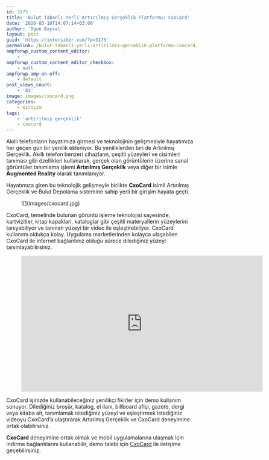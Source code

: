 ```yaml
---
id: 3175
title: 'Bulut Tabanlı Yerli Artırılmış Gerçeklik Platformu: CxoCard'
date: '2020-03-10T14:07:14+03:00'
author: 'Ogun Baysal'
layout: post
guid: 'https://intersiber.com/?p=3175'
permalink: /bulut-tabanli-yerli-artirilmis-gerceklik-platformu-cxocard/
ampforwp_custom_content_editor:
    - ''
ampforwp_custom_content_editor_checkbox:
    - null
ampforwp-amp-on-off:
    - default
post_views_count:
    - '81'
image: images/cxocard.png
categories:
    - Girişim
tags:
    - 'artırılmış gerçeklik'
    - cxocard
---
```


Akıllı telefonların hayatımıza girmesi ve teknolojinin gelişmesiyle hayatımıza her geçen gün bir yenilik ekleniyor. Bu yeniliklerden biri de Artırılmış Gerçeklik. Akıllı telefon benzeri cihazların, çeşitli yüzeyleri ve cisimleri tanıması gibi özellikleri kullanarak, gerçek olan görüntülerin üzerine sanal görüntüler tanımlama işlemi **Artırılmış Gerçeklik** veya diğer bir isimle **Augmented Reality** olarak tanımlanıyor.

Hayatımıza giren bu teknolojik gelişmeyle birlikte **CxoCard** isimli Artırılmış Gerçeklik ve Bulut Depolama sistemine sahip yerli bir girişim hayata geçti.

<figure class="wp-block-image size-large">![](images/cxocard.jpg)</figure>CxoCard, temelinde bulunan görüntü işleme teknolojisi sayesinde, kartvizitler, kitap kapakları, kataloglar gibi çeşitli materyallerin yüzeylerini tanıyabiliyor ve tanınan yüzeyi bir video ile eşleştirebiliyor. CxoCard kullanımı oldukça kolay. Uygulama marketlerinden kolayca ulaşabilen CxoCard ile internet bağlantınız olduğu sürece dilediğiniz yüzeyi tanımlayabilirsiniz.

<figure class="wp-block-embed-youtube wp-block-embed is-type-video is-provider-youtube wp-embed-aspect-16-9 wp-has-aspect-ratio"><div class="wp-block-embed__wrapper"><span class="embed-youtube" style="text-align:center; display: block;"><iframe allowfullscreen="true" class="youtube-player" height="360" src="https://www.youtube.com/embed/im9TFWUJPHo?version=3&rel=1&fs=1&autohide=2&showsearch=0&showinfo=1&iv_load_policy=1&wmode=transparent" style="border:0;" width="640"></iframe></span></div></figure>CxoCard işinizde kullanabileceğiniz yenilikçi fikirler için demo kullanım sunuyor. Dilediğiniz broşür, katalog, el ilanı, billboard afişi, gazete, dergi veya kitaba ait, tanımlamak istediğiniz yüzeyi ve eşleştirmek istediğiniz videoyu CxoCard’a ulaştırarak Artırılmış Gerçeklik ve CxoCard deneyimine ortak olabilirsiniz.

**CxoCard** deneyimine ortak olmak ve mobil uygulamalarına ulaşmak için indirme bağlantılarını kullanabilir, demo talebi için [CxoCard](https://cxocard.com/) ile iletişime geçebilirsiniz.